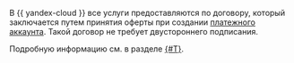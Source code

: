 В {{ yandex-cloud }} все услуги предоставляются по договору, который заключается путем принятия оферты при создании [платежного аккаунта](../concepts/billing-account.md). Такой договор не требует двустороннего подписания.

Подробную информацию см. в разделе [{#T}](../concepts/contract.md).